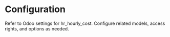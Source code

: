 # Configuration

Refer to Odoo settings for hr_hourly_cost. Configure related models, access rights, and options as needed.
